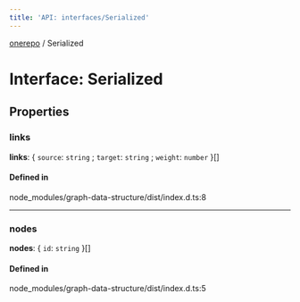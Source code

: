 ```yaml
---
title: 'API: interfaces/Serialized'
---
```


<!--
Do not modify!
Changes to this file will automatically be overwritten from source.

To make changes, modify typedoc comments in the source files.
-->

[onerepo](/docs/core/api/public/) / Serialized

# Interface: Serialized

## Properties

### links

**links**: { `source`: `string` ; `target`: `string` ; `weight`: `number` }[]

#### Defined in

node_modules/graph-data-structure/dist/index.d.ts:8

---

### nodes

**nodes**: { `id`: `string` }[]

#### Defined in

node_modules/graph-data-structure/dist/index.d.ts:5
